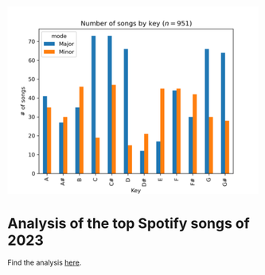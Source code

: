 ![Number of songs by key.](./graphs/key_mode_bar.png)

# Analysis of the top Spotify songs of 2023

Find the analysis [here](./spotify2023.ipynb).
